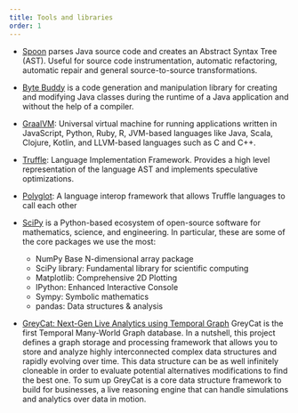 ```yaml
---
title: Tools and libraries
order: 1
---
```


* [Spoon](http://spoon.gforge.inria.fr/) parses Java source code and creates an Abstract Syntax Tree (AST). Useful for source code instrumentation, automatic refactoring, automatic repair and general source-to-source transformations.

* [Byte Buddy](http://bytebuddy.net/) is a code generation and manipulation library for creating and modifying Java classes during the runtime of a Java application and without the help of a compiler. 

* [GraalVM](https://www.graalvm.org/): Universal virtual machine for running applications written in JavaScript, Python, Ruby, R, JVM-based languages like Java, Scala, Clojure, Kotlin, and LLVM-based languages such as C and C++.

* [Truffle](https://github.com/oracle/graal/tree/master/truffle): Language Implementation Framework. Provides a high level representation of the language AST and implements speculative optimizations.

* [Polyglot](http://www.oracle.com/technetwork/oracle-labs/program-languages/polyglot/index.html): A language interop framework that allows Truffle languages to call each other

* [SciPy](https://www.scipy.org/) is a Python-based ecosystem of open-source software for mathematics, science, and engineering. In particular, these are some of the core packages we use the most:
    - NumPy Base N-dimensional array package
    - SciPy library: Fundamental library for scientific computing
    - Matplotlib: Comprehensive 2D Plotting
    - IPython: Enhanced Interactive Console
    - Sympy: Symbolic mathematics
    - pandas:  Data structures & analysis

* [GreyCat: Next-Gen Live Analytics using Temporal Graph](https://github.com/datathings/greycat) GreyCat is the first Temporal Many-World Graph database. In a nutshell, this project defines a graph storage and processing framework that allows you to store and analyze highly interconnected complex data structures and rapidly evolving over time. This data structure can be as well infinitely cloneable in order to evaluate potential alternatives modifications to find the best one. To sum up GreyCat is a core data structure framework to build for businesses, a live reasoning engine that can handle simulations and analytics over data in motion.